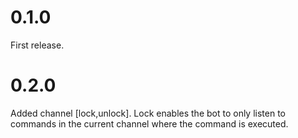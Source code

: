 # 0.1.0
First release.

# 0.2.0
Added channel [lock,unlock]. Lock enables the bot to only listen to commands in the current channel where the command is executed.  